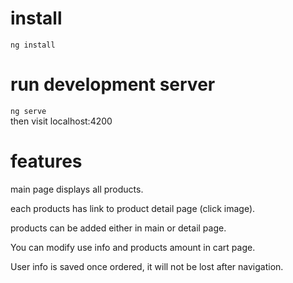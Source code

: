 # install

`ng install`

# run development server

`ng serve`  
then visit localhost:4200

# features
main page displays all products.  

each products has link to product detail page (click image).  

products can be added either in main or detail page.  

You can modify use info and products amount in cart page.  

User info is saved once ordered, it will not be lost after navigation.

